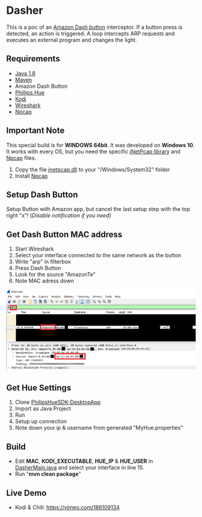 # Dasher

This is a poc of an [Amazon Dash button](https://en.wikipedia.org/wiki/Amazon_Dash) interceptor. If a button press is detected, an action is triggered.
A loop intercepts ARP requests and executes an external program and changes the light.

## Requirements
- [Java 1.8](https://java.com/de/download/)
- [Maven](https://maven.apache.org/download.cgi)
- Amazon Dash Button
- [Phillips Hue](www.meethue.com/)
- [Kodi](https://kodi.tv/)
- [Wireshark](https://www.wireshark.org/)
- [Npcap](https://nmap.org/npcap/#download)

## Important Note
This special build is for **WINDOWS 64bit**. It was developed on **Windows 10**. It works with every OS, but you need the specific [jNetPcap library](https://sourceforge.net/projects/jnetpcap/files/jnetpcap/Latest/) and [Npcap](https://nmap.org/npcap/#download) files.
  1) Copy the file [jnetpcap.dll](/lib/jNetPcap/1.4.r1425/jnetpcap.dll) to your "/Windows/System32" folder
  2) Install [Npcap](https://nmap.org/npcap/#download)

## Setup Dash Button
Setup Button with Amazon app, but cancel the last setup step with the top right "x"! (*Disable notification if you need*)

## Get Dash Button MAC address
1) Start Wireshark
2) Select your interface connected to the same network as the button
3) Write "arp" in filterbox
4) Press Dash Button
5) Look for the source "AmazonTe"
6) Note MAC adress down


![Wireshark ARP Request](/img/wireshark_arp.png?raw=true)

## Get Hue Settings
1) Clone [PhilipsHueSDK-DesktopApp](https://github.com/PhilipsHue/PhilipsHueSDK-Java-MultiPlatform-Android/tree/master/JavaDesktopApp)
2) Import as Java Project
3) Run
4) Setup up connection
5) Note down your ip & username from generated "MyHue.properties"

## Build
  - Edit **MAC**, **KODI_EXECUTABLE**, **HUE_IP** & **HUE_USER** in [DasherMain.java](/src/main/java/com/helloingob/dasher/DasherMain.java) and select your interface in line 15.
  - Run "**mvn clean package**"
  
## Live Demo
- Kodi & Chill: https://vimeo.com/186109134
